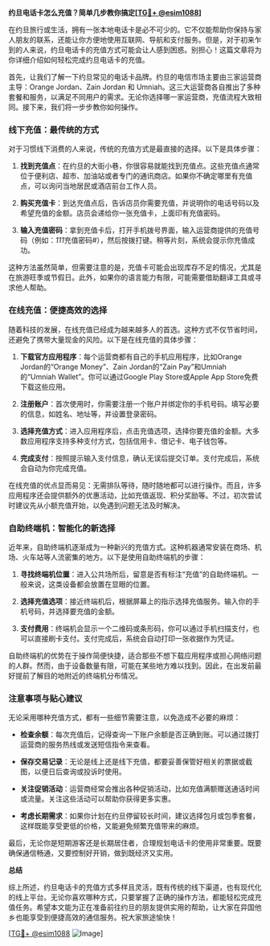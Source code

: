 **约旦电话卡怎么充值？简单几步教你搞定[[TG💪+ @esim1088](https://t.me/s/esim1088)]**

在约旦旅行或生活，拥有一张本地电话卡是必不可少的。它不仅能帮助你保持与家人朋友的联系，还能让你方便地使用互联网、导航和支付服务。但是，对于初来乍到的人来说，约旦电话卡的充值方式可能会让人感到困惑。别担心！这篇文章将为你详细介绍如何轻松完成约旦电话卡的充值。

首先，让我们了解一下约旦常见的电话卡品牌。约旦的电信市场主要由三家运营商主导：Orange Jordan、Zain Jordan 和 Umniah。这三大运营商各自推出了多种套餐和服务，以满足不同用户的需求。无论你选择哪一家运营商，充值流程大致相同。接下来，我们将一步步教你如何操作。

### 线下充值：最传统的方式

对于习惯线下消费的人来说，传统的充值方式是最直接的选择。以下是具体步骤：

1. **找到充值点**：在约旦的大街小巷，你很容易就能找到充值点。这些充值点通常位于便利店、超市、加油站或者专门的通讯商店。如果你不确定哪里有充值点，可以询问当地居民或酒店前台工作人员。

2. **购买充值卡**：到达充值点后，告诉店员你需要充值，并说明你的电话号码以及希望充值的金额。店员会递给你一张充值卡，上面印有充值密码。

3. **输入充值密码**：拿到充值卡后，打开手机拨号界面，输入运营商提供的充值号码（例如：*111*充值密码#），然后按拨打键。稍等片刻，系统会提示你充值成功。

这种方法虽然简单，但需要注意的是，充值卡可能会出现库存不足的情况，尤其是在旅游旺季或节假日。此外，如果你的语言能力有限，可能需要借助翻译工具或寻求他人帮助。

### 在线充值：便捷高效的选择

随着科技的发展，在线充值已经成为越来越多人的首选。这种方式不仅节省时间，还避免了携带大量现金的风险。以下是在线充值的具体步骤：

1. **下载官方应用程序**：每个运营商都有自己的手机应用程序，比如Orange Jordan的“Orange Money”、Zain Jordan的“Zain Pay”和Umniah的“Umniah Wallet”。你可以通过Google Play Store或Apple App Store免费下载这些应用。

2. **注册账户**：首次使用时，你需要注册一个账户并绑定你的手机号码。填写必要的信息，如姓名、地址等，并设置登录密码。

3. **选择充值方式**：进入应用程序后，点击充值选项，选择你要充值的金额。大多数应用程序支持多种支付方式，包括信用卡、借记卡、电子钱包等。

4. **完成支付**：按照提示输入支付信息，确认无误后提交订单。支付完成后，系统会自动为你完成充值。

在线充值的优点显而易见：无需排队等待，随时随地都可以进行操作。而且，许多应用程序还会提供额外的优惠活动，比如充值返现、积分奖励等。不过，初次尝试时建议先从小额充值开始，以免遇到问题无法及时解决。

### 自助终端机：智能化的新选择

近年来，自助终端机逐渐成为一种新兴的充值方式。这种机器通常安装在商场、机场、火车站等人流密集的地方。以下是使用自助终端机的步骤：

1. **寻找终端机位置**：进入公共场所后，留意是否有标注“充值”的自助终端机。一般来说，这类设备都会放置在显眼的位置。

2. **选择充值选项**：接近终端机后，根据屏幕上的指示选择充值服务。输入你的手机号码，并选择要充值的金额。

3. **支付费用**：终端机会显示一个二维码或条形码，你可以通过手机扫描支付，也可以直接刷卡支付。支付完成后，系统会自动打印一张收据作为凭证。

自助终端机的优势在于操作简便快捷，适合那些不想下载应用程序或担心网络问题的人群。然而，由于设备数量有限，可能在某些地方难以找到。因此，在出发前最好提前了解目的地附近的终端机分布情况。

### 注意事项与贴心建议

无论采用哪种充值方式，都有一些细节需要注意，以免造成不必要的麻烦：

- **检查余额**：每次充值后，记得查询一下账户余额是否正确到账。可以通过拨打运营商的服务热线或发送短信指令来查看。
  
- **保存交易记录**：无论是线上还是线下充值，都要妥善保管好相关的票据或截图，以便日后查询或投诉时使用。

- **关注促销活动**：运营商经常会推出各种促销活动，比如充值满额赠送通话时间或流量。关注这些活动可以帮助你获得更多实惠。

- **考虑长期需求**：如果你计划在约旦停留较长时间，建议选择包月或包季套餐，这样既能享受更低的价格，又能避免频繁充值带来的麻烦。

最后，无论你是短期游客还是长期居住者，合理规划电话卡的使用非常重要。既要确保通信畅通，又要控制好开销，做到既经济又实用。

**总结**

综上所述，约旦电话卡的充值方式多样且灵活，既有传统的线下渠道，也有现代化的线上平台。无论你喜欢哪种方式，只要掌握了正确的操作方法，都能轻松完成充值任务。希望本文能为正在准备前往约旦的朋友提供实用的帮助，让大家在异国他乡也能享受到便捷高效的通信服务。祝大家旅途愉快！

[[TG💪+ @esim1088](https://t.me/s/esim1088) ![Image](https://i.postimg.cc/4NQfJmqS/Snipaste-2025-05-13-00-14-12.png)]